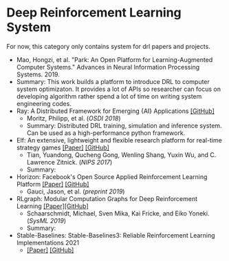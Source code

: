 # Deep Reinforcement Learning System

 For now, this category only contains system for drl papers and projects.
 
- Mao, Hongzi, et al. "Park: An Open Platform for Learning-Augmented Computer Systems." Advances in Neural Information Processing Systems. 2019.
 - Summary: This work builds a platform to introduce DRL to computer system optimizaton. It provides a lot of APIs so researcher can focus on developing algorithm rather spend a lot of time on writing system engineering codes.
- Ray: A Distributed Framework for Emerging {AI} Applications [[GitHub]](https://www.usenix.org/conference/osdi18/presentation/moritz)
  - Moritz, Philipp, et al. (*OSDI 2018*)
  - Summary: Distributed DRL training, simulation and inference system. Can be used as a high-performance python framework.
- Elf: An extensive, lightweight and flexible research platform for real-time strategy games [[Paper]](https://papers.nips.cc/paper/6859-elf-an-extensive-lightweight-and-flexible-research-platform-for-real-time-strategy-games.pdf) [[GitHub]](https://github.com/facebookresearch/ELF)
  - Tian, Yuandong, Qucheng Gong, Wenling Shang, Yuxin Wu, and C. Lawrence Zitnick. (*NIPS 2017*)
  - Summary:
- Horizon: Facebook's Open Source Applied Reinforcement Learning Platform [[Paper]](https://arxiv.org/pdf/1811.00260) [[GitHub]](https://github.com/facebookresearch/Horizon)
  - Gauci, Jason, et al. (*preprint 2019*)
- RLgraph: Modular Computation Graphs for Deep Reinforcement Learning [[Paper]](http://www.sysml.cc/doc/2019/43.pdf)[[GitHub]](https://github.com/rlgraph/rlgraph)
  - Schaarschmidt, Michael, Sven Mika, Kai Fricke, and Eiko Yoneki. (*SysML 2019*)
  - Summary:
- Stable-Baselines: Stable-Baselines3: Reliable Reinforcement Learning Implementations 2021
  - [[Paper]](https://www.jmlr.org/papers/volume22/20-1364/20-1364.pdf) [[GitHub]](https://github.com/hill-a/stable-baselines)
